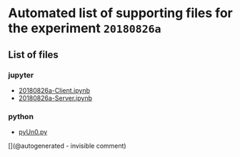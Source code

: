 # Automated list of supporting files for the __experiment `20180826a`__

## List of files

### jupyter

* [20180826a-Client.ipynb](/matty/20180826a/20180826a-Client.ipynb)
* [20180826a-Server.ipynb](/matty/20180826a/20180826a-Server.ipynb)


### python

* [pyUn0.py](/matty/20180826a/pyUn0.py)


[](@autogenerated - invisible comment)